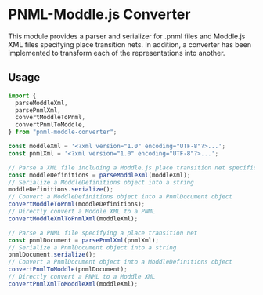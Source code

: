 # PNML-Moddle.js Converter

This module provides a parser and serializer for .pnml files and Moddle.js XML files specifying place transition nets. In addition, a converter has been implemented to transform each of the representations into another.

## Usage

```typescript
import { 
  parseModdleXml, 
  parsePnmlXml, 
  convertModdleToPnml, 
  convertPnmlToModdle,
} from "pnml-moddle-converter";

const moddleXml = '<?xml version="1.0" encoding="UTF-8"?>...';
const pnmlXml = '<?xml version="1.0" encoding="UTF-8"?>...';

// Parse a XML file including a Moddle.js place transition net specification
const moddleDefinitions = parseModdleXml(moddleXml);
// Serialize a ModdleDefinitions object into a string
moddleDefinitions.serialize();
// Convert a ModdleDefinitions object into a PnmlDocument object
convertModdleToPnml(moddleDefinitions);
// Directly convert a Moddle XML to a PNML
convertModdleXmlToPnmlXml(moddleXml);

// Parse a PNML file specifying a place transition net
const pnmlDocument = parsePnmlXml(pnmlXml);
// Serialize a PnmlDocument object into a string
pnmlDocument.serialize();
// Convert a PnmlDocument object into a ModdleDefinitions object
convertPnmlToModdle(pnmlDocument);
// Directly convert a PNML to a Moddle XML
convertPnmlXmlToModdleXml(moddleXml);
```
